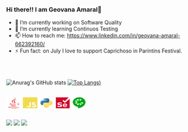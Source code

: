 ### Hi there!! I am Geovana Amaral👋

- 🔭 I’m currently working on Software Quality
- 🌱 I’m currently learning Continuos Testing
- 📫 How to reach me: https://www.linkedin.com/in/geovana-amaral-662392160/
- ⚡ Fun fact: on July I love to support Caprichoso  in Parintins Festival.

<br>
<div style="display: inline_block"><br>
  
![Anurag's GitHub stats](https://github-readme-stats.vercel.app/api?username=gsamaral&show_icons=true&theme=tokyonight)
[![Top Langs](https://github-readme-stats.vercel.app/api/top-langs/?username=gsamaral&layout=compact&theme=tokyonight))](https://github.com/gsamaral/github-readme-stats)

</div>

<div style="display: inline_block"><br>
    <img align="center" alt="Rafa-Js" height="30" width="40" src="https://raw.githubusercontent.com/devicons/devicon/master/icons/java/java-plain.svg">
  <img align="center" alt="Rafa-Js" height="30" width="40" src="https://raw.githubusercontent.com/devicons/devicon/master/icons/javascript/javascript-plain.svg">
  <img align="center" alt="Rafa-Python" height="30" width="40" src="https://raw.githubusercontent.com/devicons/devicon/master/icons/python/python-original.svg">
  <img align="center" alt="Rafa-Python" height="30" width="40" src="https://raw.githubusercontent.com/devicons/devicon/master/icons/selenium/selenium-original.svg">
  <img align="center" alt="Rafa-Python" height="30" width="40" src="https://raw.githubusercontent.com/devicons/devicon/master/icons/cucumber/cucumber-plain.svg">


 ##
 
<div> 
  <a href="https://instagram.com/eugeovanaamaral" target="_blank"><img src="https://img.shields.io/badge/-Instagram-%23E4405F?style=for-the-badge&logo=instagram&logoColor=white" target="_blank"></a>
  <a href = "mailto:gsamaral05@gmail.com"><img src="https://img.shields.io/badge/-Gmail-%23333?style=for-the-badge&logo=gmail&logoColor=white" target="_blank"></a>
  <a href="https://www.linkedin.com/in/geovana-amaral-662392160/" target="_blank"><img src="https://img.shields.io/badge/-LinkedIn-%230077B5?style=for-the-badge&logo=linkedin&logoColor=white" target="_blank"></a> 
  
</div>
